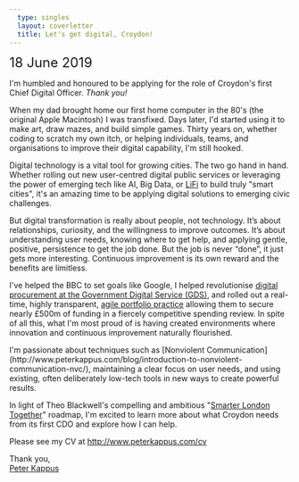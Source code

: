 ```yaml
---
  type: singles
  layout: coverletter
  title: Let's get digital, Croydon!
---
```


<small style="font-size: 1.5rem;">18 June 2019</small>

I'm humbled and honoured to be applying for the role of Croydon's first Chief Digital Officer. _Thank you!_

When my dad brought home our first home computer in the 80's (the original Apple Macintosh) I was transfixed. Days later, I'd started using it to make art, draw mazes, and build simple games. Thirty years on, whether coding to scratch my own itch, or helping individuals, teams, and organisations to improve their digital capability, I'm still hooked. <!--It can energise communities, proliferate knowledge, and exponentially increase opportunity.-->

Digital technology is a vital tool for growing cities. The two go hand in hand. Whether rolling out new user-centred digital public services or leveraging the power of emerging tech like AI, Big Data, or [LiFi](https://www.lifi.eng.ed.ac.uk) to build truly "smart cities", it's an amazing time to be applying digital solutions to emerging civic challenges.

But digital transformation is really about people, not technology. It’s about relationships, curiosity, and the willingness to improve outcomes. It’s about understanding user needs, knowing where to get help, and applying gentle, positive, persistence to get the job done. But the job is never “done”, it just gets more interesting. Continuous improvement is <!--just that: continuous. It is--> its own reward and the benefits are limitless.

I've helped the BBC to set goals like Google, I helped revolutionise [digital procurement at the Government Digital Service (GDS)](https://www.digitalmarketplace.service.gov.uk/), and rolled out a real-time, highly transparent, [agile portfolio practice](https://gds.blog.gov.uk/2016/07/11/delivery-operations-using-gds-data-to-make-better-decisions/) allowing them to secure nearly £500m of funding in a fiercely competitive spending review. In spite of all this, what I'm most proud of is having created environments where innovation and continuous improvement naturally flourished.

<!--My best digital transformation work has been about two things: simplicity, and humanity.--> I'm passionate about techniques such as [Nonviolent Communication](http://www.peterkappus.com/blog/introduction-to-nonviolent-communication-nvc/), maintaining a clear focus on user needs, and using existing, often deliberately low-tech tools in new ways to create powerful results.<!-- (often for far less investment than simply buying the shiniest newest thing off the shelf). -->

In light of Theo Blackwell's compelling and ambitious "<a href="https://www.london.gov.uk/what-we-do/business-and-economy/supporting-londons-sectors/smart-london/smarter-london-together" target="_blank">Smarter London Together</a>" roadmap, I'm excited to learn more about what Croydon needs from its first CDO and explore how I can help.

Please see my CV at http://www.peterkappus.com/cv

Thank you,
<br>[Peter Kappus](http://www.peterkappus.com)


<!--At the risk of solution-ising without much context, A few ideas come immediately to mind:
- Create an “innovation studio” within the council to act as a hub for exploring new ideas, prototyping solutions, spreading enthusiasm for a powerful digital future.
- Create an "academy" programme to promote basic digital literacy within the council
- Continue and expand the terrific work being done with Go On Croydon to ensure that we include everyone.
- Create an outstanding environment for digital businesses to thrive in Croydon by opening up civic data and nurturing strategic partnerships with local businesses, social enterprises, and other government bodies.-->
